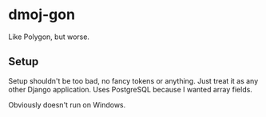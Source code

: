 # dmoj-gon

Like Polygon, but worse.

## Setup

Setup shouldn't be too bad, no fancy tokens or anything.  Just treat it as any other Django application.  Uses PostgreSQL because I wanted array fields.

Obviously doesn't run on Windows.
